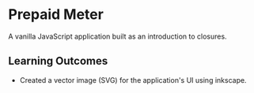 # Prepaid Meter

A vanilla JavaScript application built as an introduction to closures.

## Learning Outcomes

- Created a vector image (SVG) for the application's UI using inkscape.